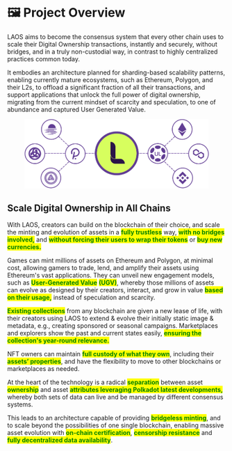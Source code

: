 # 🖼️ Project Overview

LAOS aims to become the consensus system that every other chain uses to scale their Digital Ownership transactions, instantly and securely, without bridges, and in a truly non-custodial way, in contrast to highly centralized practices common today.

It embodies an  architecture planned for sharding-based scalability patterns, enabling currently mature ecosystems, such as Ethereum, Polygon, and their L2s, to offload a significant fraction of all their transactions, and support applications that unlock the full power of digital ownership, migrating from the current mindset of scarcity and speculation, to one of abundance and captured User Generated Value.

<figure><img src="../.gitbook/assets/LAOS-CONNECT.png" alt=""><figcaption></figcaption></figure>

## Scale Digital Ownership in All Chains

With LAOS, creators can build on the blockchain of their choice, and scale the minting and evolution of assets in a <mark style="color:green;">**fully trustless**</mark> way, <mark style="color:green;">**with no bridges involved,**</mark> and <mark style="color:green;">**without forcing their users to wrap their tokens**</mark> or <mark style="color:green;">**buy new currencies.**</mark>

Games can mint millions of assets on Ethereum and Polygon, at minimal cost, allowing gamers to trade, lend, and amplify their assets using Ethereum's vast applications. They can unveil new engagement models, such as <mark style="color:green;">**User-Generated Value**</mark> <mark style="color:green;">**(UGV)**</mark>, whereby those millions of assets can evolve as designed by their creators, interact, and grow in value <mark style="color:green;">**based on their usage,**</mark> instead of speculation and scarcity.&#x20;

<mark style="color:green;">**Existing collections**</mark> from any blockchain are given a new lease of life, with their creators using LAOS to extend & evolve their initially static image & metadata, e.g., creating sponsored or seasonal campaigns. Marketplaces and explorers show the past and current states easily, <mark style="color:green;">**ensuring the collection's year-round relevance.**</mark>

NFT owners can maintain <mark style="color:green;">**full custody of what they own**</mark>, including their <mark style="color:green;">**assets’ properties**</mark>, and have the flexibility to move to other blockchains or marketplaces as needed.

At the heart of the technology is a radical <mark style="color:green;">**separation**</mark> between asset <mark style="color:green;">**ownership**</mark> and asset <mark style="color:green;">**attributes leveraging Polkadot latest developments,**</mark> whereby both sets of data can live and be managed by different consensus systems.

This leads to an architecture capable of providing <mark style="color:green;">**bridgeless minting**</mark>, and to scale beyond the possibilities of one single blockchain, enabling massive asset evolution with <mark style="color:green;">**on-chain certification**</mark>, <mark style="color:green;">**censorship resistance**</mark> and <mark style="color:green;">**fully decentralized data availability**</mark>.
